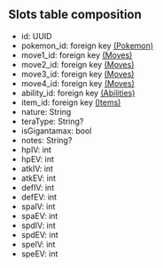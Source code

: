 ## Slots table composition
- id: UUID
- pokemon_id: foreign key [(Pokemon)](../database_table_composition/pokemon-table.md)
- move1_id: foreign key [(Moves)](../database_table_composition/moves-table.md)
- move2_id: foreign key [(Moves)](../database_table_composition/moves-table.md)
- move3_id: foreign key [(Moves)](../database_table_composition/moves-table.md)
- move4_id: foreign key [(Moves)](../database_table_composition/moves-table.md)
- ability_id: foreign key [(Abilities)](../database_table_composition/abilities-table.md)
- item_id: foreign key [(Items)](../database_table_composition/items-table.md)
- nature: String
- teraType: String?
- isGigantamax: bool
- notes: String?
- hpIV: int
- hpEV: int
- atkIV: int
- atkEV: int
- defIV: int
- defEV: int
- spaIV: int
- spaEV: int
- spdIV: int
- spdEV: int
- speIV: int
- speEV: int